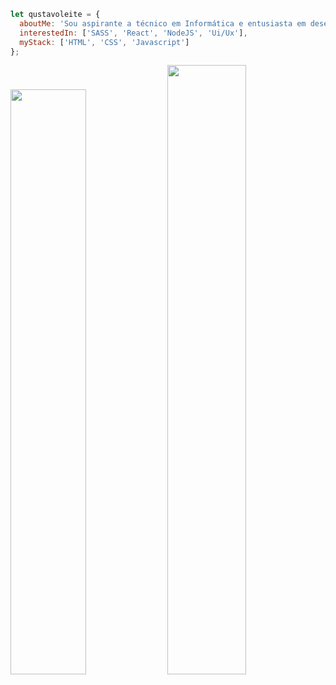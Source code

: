 ```javascript
let qustavoleite = {
  aboutMe: 'Sou aspirante a técnico em Informática e entusiasta em desenvolvimento Front-end.',
  interestedIn: ['SASS', 'React', 'NodeJS', 'Ui/Ux'],
  myStack: ['HTML', 'CSS', 'Javascript']
};
```

<img width="49%" src="https://github-readme-stats.vercel.app/api/top-langs?username=qustavoleite&show_icons=true&locale=en&layout=compact&theme=dark&hide_border=true"/> <img width="50%" src="https://github-readme-stats.vercel.app/api?username=qustavoleite&show_icons=true&theme=dark&hide_border=true"/>
